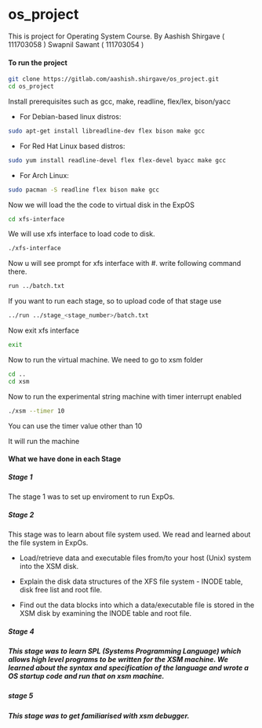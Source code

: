 # os_project

This is project for Operating System Course.
By
Aashish Shirgave ( 111703058 )
Swapnil Sawant ( 111703054 )

<h4>To run the project</h4>

```bash
git clone https://gitlab.com/aashish.shirgave/os_project.git
cd os_project
```
Install prerequisites such as gcc, make, readline, flex/lex, bison/yacc


*  For Debian-based linux distros:

```bash
sudo apt-get install libreadline-dev flex bison make gcc
```


*  For Red Hat Linux based distros:

```bash
sudo yum install readline-devel flex flex-devel byacc make gcc
```


*  For Arch Linux:

```bash
sudo pacman -S readline flex bison make gcc
```

<p>Now we will load the the code to virtual disk in the ExpOS </p>

```bash
cd xfs-interface
```

<p>We will use xfs interface to load code to disk.<p>

```bash
./xfs-interface
```

<p>Now u will see prompt for xfs interface with #. write following command there.

```bash
run ../batch.txt
```
<p> If you want to run each stage, so to upload code of that stage use

```bash
../run ../stage_<stage_number>/batch.txt
```
<p>Now exit xfs interface </p>

```bash
exit
```

<p> Now to run the virtual machine. We need to go to xsm folder </p>

```bash
cd ..
cd xsm
```

<p>Now to run the experimental string machine with timer interrupt enabled </p>

```bash
./xsm --timer 10
```
<p>You can use the timer value other than 10</p>
<p>It will run the machine </p>

<h4> What we have done in each Stage </p>

<h5>Stage 1</h5>
<p>The stage 1 was to set up enviroment to run ExpOs.</p> 

<h5>Stage 2</h5>
<p>
This stage was to learn about file system used. We read and learned about the file system in ExpOs.

*  Load/retrieve data and executable files from/to your host (Unix) system into the XSM disk.
   
*  Explain the disk data structures of the XFS file system - INODE table, disk free list and root file.
   
*  Find out the data blocks into which a data/executable file is stored in the XSM disk by examining the INODE table and root file.

</p>

<h5>Stage 4<h5>
<p>This stage was to learn SPL (Systems Programming Language) which allows high level programs to be written for the XSM machine.
We learned about the syntax and specification of the language and wrote a OS startup code and run that on xsm machine.</p>

<h5>stage 5<h5>
<p>This stage was to get familiarised with xsm debugger.</p>


